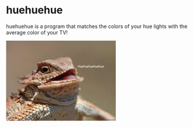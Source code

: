 # huehuehue
huehuehue is a program that matches the colors of your hue lights with the average color of your TV!

![huehue](huehuehue.gif)

